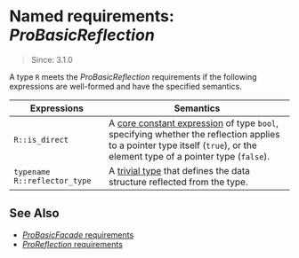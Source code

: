 # Named requirements: *ProBasicReflection*

> Since: 3.1.0

A type `R` meets the *ProBasicReflection* requirements if the following expressions are well-formed and have the specified semantics.

| Expressions                  | Semantics                                                    |
| ---------------------------- | ------------------------------------------------------------ |
| `R::is_direct`               | A [core constant expression](https://en.cppreference.com/w/cpp/language/constant_expression) of type `bool`, specifying whether the reflection applies to a pointer type itself (`true`), or the element type of a pointer type (`false`). |
| `typename R::reflector_type` | A [trivial type](https://en.cppreference.com/w/cpp/named_req/TrivialType) that defines the data structure reflected from the type. |

## See Also

- [*ProBasicFacade* requirements](ProBasicFacade.md)
- [*ProReflection* requirements](ProReflection.md)
